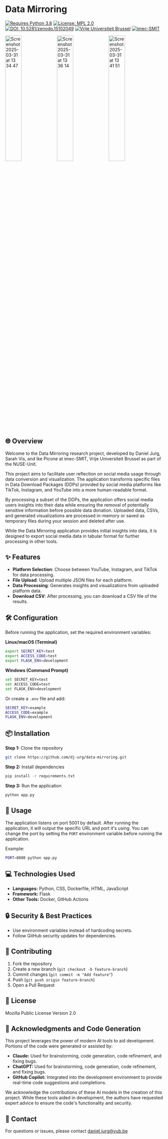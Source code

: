 # Data Mirroring 

[![Requires Python 3.8](https://img.shields.io/badge/py-v3.8-blue)](https://www.python.org/) 
[![License: MPL 2.0](https://img.shields.io/badge/license-MPL--2.0-informational)](https://github.com/dj-urg/data-mirroring?tab=License-1-ov-file#)
[![DOI: 10.5281/zenodo.15102049](https://zenodo.org/badge/DOI/10.5281/zenodo.15102049.svg)](https://doi.org/10.5281/zenodo.15102049)
[![Vrije Universiteit Brussel](https://img.shields.io/badge/University-Vrije_Universiteit_Brussel-0089CF)](https://www.vub.be/nl)
[![imec-SMIT](https://img.shields.io/badge/Research-imec--SMIT-red)](https://smit.research.vub.be/en)

<img width="32%" alt="Screenshot 2025-03-31 at 13 34 47" src="https://github.com/user-attachments/assets/0aec8e38-c616-447d-a58c-1e19f1c8d745" /> <img width="32%" alt="Screenshot 2025-03-31 at 13 36 14" src="https://github.com/user-attachments/assets/67d82655-a524-427a-8dbb-36af22b9766e" /> <img width="32%" alt="Screenshot 2025-03-31 at 13 41 51" src="https://github.com/user-attachments/assets/e4d3a169-d63d-4cba-99b1-a515d864b751" />

## 🌐 Overview

Welcome to the Data Mirroring research project, developed by Daniel Jurg, Sarah Vis, and Ike Picone at imec-SMIT, Vrije Universiteit Brussel as part of the NUSE-Unit. 

This project aims to facilitate user reflection on social media usage through data conversion and visualization. The application transforms specific files in Data Download Packages (DDPs) provided by social media platforms like TikTok, Instagram, and YouTube into a more human-readable format.

By processing a subset of the DDPs, the application offers social media users insights into their data while ensuring the removal of potentially sensitive information before possible data donation. Uploaded data, CSVs, and generated visualizations are processed in-memory or saved as temporary files during your session and deleted after use.

While the Data Mirroring application provides initial insights into data, it is designed to export social media data in tabular format for further processing in other tools.

## ✨ Features

- **Platform Selection**: Choose between YouTube, Instagram, and TikTok for data processing.
- **File Upload**: Upload multiple JSON files for each platform.
- **Data Processing**: Generates insights and visualizations from uploaded platform data.
- **Download CSV**: After processing, you can download a CSV file of the results.

## 🛠 Configuration

Before running the application, set the required environment variables:

**Linux/macOS (Terminal)**
```bash
export SECRET_KEY=test
export ACCESS_CODE=test
export FLASK_ENV=development
```

**Windows (Command Prompt)**
```bash
set SECRET_KEY=test
set ACCESS_CODE=test
set FLASK_ENV=development
```

Or create a `.env` file and add:
```bash
SECRET_KEY=example
ACCESS_CODE=example
FLASK_ENV=development
```

## 📦 Installation

**Step 1:** Clone the repository
```bash
git clone https://github.com/dj-urg/data-mirroring.git
```

**Step 2:** Install dependencies
```bash
pip install -r requirements.txt
```

**Step 3:** Run the application
```bash
python app.py
```

## 🚀 Usage

The application listens on port 5001 by default. After running the application, it will output the specific URL and port it's using. You can change the port by setting the `PORT` environment variable before running the application.

Example:
```bash
PORT=8080 python app.py
```

## 💻 Technologies Used

- **Languages:** Python, CSS, Dockerfile, HTML, JavaScript
- **Framework:** Flask
- **Other Tools:** Docker, GitHub Actions

## 🔒 Security & Best Practices

- Use environment variables instead of hardcoding secrets.
- Follow GitHub security updates for dependencies.

## 🤝 Contributing

1. Fork the repository
2. Create a new branch (`git checkout -b feature-branch`)
3. Commit changes (`git commit -m "Add feature"`)
4. Push (`git push origin feature-branch`)
5. Open a Pull Request

## 📄 License

Mozilla Public License Version 2.0

## 🙏 Acknowledgments and Code Generation

This project leverages the power of modern AI tools to aid development. Portions of the code were generated or assisted by:

* **Claude:** Used for brainstorming, code generation, code refinement, and fixing bugs.
* **ChatGPT:** Used for brainstorming, code generation, code refinement, and fixing bugs.
* **GitHub Copilot:** Integrated into the development environment to provide real-time code suggestions and completions.

We acknowledge the contributions of these AI models in the creation of this project. While these tools aided in development, the authors have requested expert advice to ensure the code's functionality and security.

## 📧 Contact

For questions or issues, please contact daniel.jurg@vub.be
